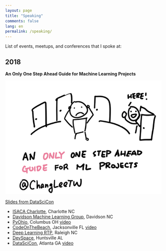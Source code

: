 ```yaml
---
layout: page
title: "Speaking"
comments: false
lang: en
permalink: /speaking/
---
```


List of events, meetups, and conferences that I spoke at:

## 2018

**An Only One Step Ahead Guide for Machine Learning Projects**

![ml-projects](/figure/source/speaking/2018-ml-projects.png)

[Slides from DataSciCon](https://drive.google.com/open?id=1K6Zz5PYWAlJzLAc0Ft3ooKP5iOf6F50x)

* [ISACA Charlotte](http://www.isaca.org/chapters3/Charlotte/Pages/default.aspx), Charlotte NC
* [Davidson Machine Learning Group](https://www.meetup.com/Davidson-Machine-Learning-Meetup/), Davidson NC
* [PyOhio](https://www.pyohio.org/2018/), Columbus OH [video](https://youtu.be/7D8unG3XMzU)
* [CodeOnTheBeach](https://www.codeonthebeach.com/), Jacksonville FL [video](https://youtu.be/drv64KtC_xw)
* [Deep Learning RTP](https://www.meetup.com/Deep-Learning-RTP/), Raleigh NC
* [DevSpace](https://www.devspaceconf.com/), Huntsville AL
* [DataSciCon](http://datascicon.tech/), Atlanta GA [video](https://www.recallact.com/presentation/only-one-step-ahead-guide-machine-learning-projects)

